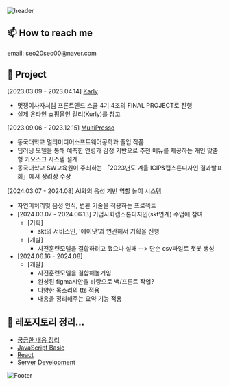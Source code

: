 ![header](https://capsule-render.vercel.app/api?type=waving&color=F95700&height=160&section=header&text=이왕%20시작하면%20대충하지않는,%20서미영입니다.&fontSize=30&animation=fadeIn&fontAlignY=32&descAlignY=51&descAlign=70&fontColor=ffffff)
<h2>📫 How to reach me</h2>
email: seo20seo00@naver.com


<h2>📂 Project</h2>

[2023.03.09 - 2023.04.14] [Karly](https://github.com/LikeLion-FE-React-Project04/project-repo)<br/>
- 멋쟁이사자처럼 프론트엔드 스쿨 4기 4조의 FINAL PROJECT로 진행<br/>
- 실제 온라인 쇼핑몰인 컬리(Kurly)를 참고<br/>

[2023.09.06 - 2023.12.15] [MultiPresso](https://github.com/SeoMiYoung/MultiPresso)<br/>
- 동국대학교 멀티미디어소프트웨어공학과 졸업 작품<br/>
- 딥러닝 모델을 통해 예측한 연령과 감정 기반으로 추천 메뉴를 제공하는 개인 맞춤형 키오스크 시스템 설계<br/>
- 동국대학교 SW교육원이 주최하는 「2023년도 겨울 ICIP&캡스톤디자인 결과발표회」에서 장려상 수상

[2024.03.07 - 2024.08] AI와의 음성 기반 역할 놀이 시스템 
- 자연어처리및 음성 인식, 변환 기술을 적용하는 프로젝트
- [2024.03.07 - 2024.06.13] 기업사회캡스톤디자인(skt연계) 수업에 참여
    - [기획]
        - skt의 서비스인, '에이닷'과 연관해서 기획을 진행
    - [개발]
        - 사전훈련모델을 결합하려고 했으나 실패 --> 단순 csv파일로 챗봇 생성
- [2024.06.16 - 2024.08]
    - [개발]
        - 사전훈련모델을 결합해볼거임
        - 완성된 figma시안을 바탕으로 백/프론트 작업?
        - 다양한 목소리의 tts 적용
        - 내용을 정리해주는 요약 기능 적용
     
<h2>🤔 레포지토리 정리...</h2>

- [궁금한 내용 정리](https://github.com/SeoMiYoung/Learning)
- [JavaScript Basic](https://github.com/SeoMiYoung/javascript-basic)
- [React](https://github.com/SeoMiYoung/react-basic)
- [Server Development](https://github.com/SeoMiYoung/study-server-development)

<!-- ![Footer](https://capsule-render.vercel.app/api?type=waving&color=auto&height=100&section=footer) -->
![Footer](https://capsule-render.vercel.app/api?type=waving&color=F95700&height=150&section=footer)

